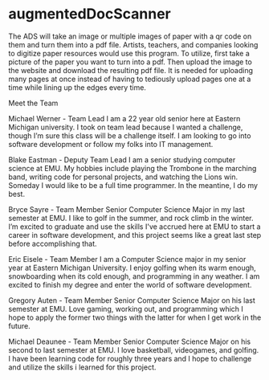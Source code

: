 # augmentedDocScanner

The ADS will take an image or multiple images of paper with a qr code on them and turn them into a pdf file. Artists, teachers, and companies looking to digitize paper resources would use this program. To utilize, first take a picture of the paper you want to turn into a pdf. Then upload the image to the website and download the resulting pdf file. It is needed for uploading many pages at once instead of having to tediously upload pages one at a time while lining up the edges every time.

Meet the Team

Michael Werner - Team Lead
I am a 22 year old senior here at Eastern Michigan university. I took on team lead because I wanted a challenge, though I’m sure this class will be a challenge itself. I am looking to go into software development or follow my folks into IT management.

Blake Eastman - Deputy Team Lead
I am a senior studying computer science at EMU. My hobbies include playing the Trombone in the marching band, writing code for personal projects, and watching the Lions win. Someday I would like to be a full time programmer. In the meantine, I do my best.

Bryce Sayre - Team Member
Senior Computer Science Major in my last semester at EMU. I like to golf in the summer, and rock climb in the winter. I’m excited to graduate and use the skills I've accrued here at EMU to start a career in software development, and this project seems like a great last step before accomplishing that.

Eric Eisele - Team Member
I am a Computer Science major in my senior year at Eastern Michigan University.  I enjoy golfing when its warm enough, snowboarding when its cold enough, and programming in any weather.  I am excited to finish my degree and enter the world of software development.

Gregory Auten - Team Member
Senior Computer Science Major on his last semester at EMU. Love gaming, working out, and programming which I hope to apply the former two things with the latter for when I get work in the future.

Michael Deaunee - Team Member
Senior Computer Science Major on his second to last semester at EMU. I love basketball, videogames, and golfing. I have been learning code for roughly three years and I hope to challenge and utilize the skills i learned for this project.
